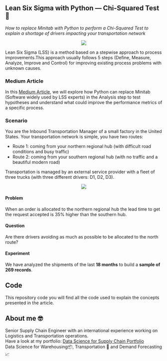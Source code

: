 ## Lean Six Sigma with Python — Chi-Squared Test 👷
*How to replace Minitab with Python to perform a Chi-Squared Test to explain a shortage of drivers impacting your transportation network*

<p align="center">
  <img align="center" src="https://miro.medium.com/max/1280/1*2I7ueCDR39ZEw6jy3F4CTg.png">
</p>

Lean Six Sigma (LSS) is a method based on a stepwise approach to process improvements.This approach usually follows 5 steps 
(Define, Measure, Analyze, Improve and Control) for improving existing process problems with unknown causes.

### Medium Article
In this [Medium Article](https://s-saci95.medium.com/lean-six-sigma-with-python-chi-squared-test-bd61489cb0cb), we will explore how Python can 
replace Minitab (Software widely used by LSS experts) in the Analysis step to test hypotheses and 
understand what could improve the performance metrics of a specific process.

### Scenario
You are the Inbound Transportation Manager of a small factory in the United States.
Your transportation network is simple, you have two routes:
- Route 1: coming from your northern regional hub (with difficult road conditions and busy traffic)
- Route 2: coming from your southern regional hub (with no traffic and a beautiful modern road)

Transportation is managed by an external service provider with a fleet of three trucks (with three different drivers: D1, D2, D3).

<p align="center">
  <img align="center" src="https://miro.medium.com/max/640/1*cT0KZNU1zZzab1SyvU6taw.png">
</p>

#### Problem
When an order is allocated to the northern regional hub the lead time to get the request accepted is 35% higher than the southern hub.
#### Question
Are there drivers avoiding as much as possible to be allocated to the north route?
#### Experiment
We have analyzed the shipments of the last **18 months** to build a **sample of 269 records**.

## Code
This repository code you will find all the code used to explain the concepts presented in the article.

## About me 🤓
Senior Supply Chain Engineer with an international experience working on Logistics and Transportation operations. \
Have a look at my portfolio: [Data Science for Supply Chain Portfolio](https://samirsaci.com) \
Data Science for Warehousing📦, Transportation 🚚 and Demand Forecasting 📈 
